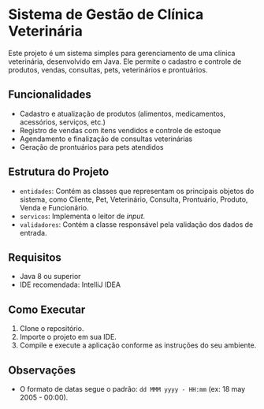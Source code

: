 # Sistema de Gestão de Clínica Veterinária

Este projeto é um sistema simples para gerenciamento de uma clínica veterinária, desenvolvido em Java. Ele permite o cadastro e controle de produtos, vendas, consultas, pets, veterinários e prontuários.

## Funcionalidades

- Cadastro e atualização de produtos (alimentos, medicamentos, acessórios, serviços, etc.)
- Registro de vendas com itens vendidos e controle de estoque
- Agendamento e finalização de consultas veterinárias
- Geração de prontuários para pets atendidos

## Estrutura do Projeto

- `entidades`: Contém as classes que representam os principais objetos do sistema, como Cliente, Pet, Veterinário, Consulta, Prontuário, Produto, Venda e Funcionário.
- `servicos`: Implementa o leitor de _input_.
- `validadores`: Contém a classe responsável pela validação dos dados de entrada.

## Requisitos

- Java 8 ou superior
- IDE recomendada: IntelliJ IDEA

## Como Executar

1. Clone o repositório.
2. Importe o projeto em sua IDE.
3. Compile e execute a aplicação conforme as instruções do seu ambiente.

## Observações

- O formato de datas segue o padrão: `dd MMM yyyy - HH:mm` (ex: 18 may 2005 - 00:00).